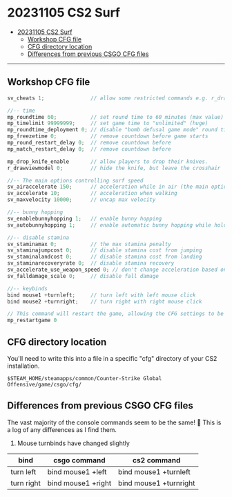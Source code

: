 # 20231105 CS2 Surf

- [20231105 CS2 Surf](#20231105-cs2-surf)
  - [Workshop CFG file](#workshop-cfg-file)
  - [CFG directory location](#cfg-directory-location)
  - [Differences from previous CSGO CFG files](#differences-from-previous-csgo-cfg-files)

---

## Workshop CFG file

```java
sv_cheats 1;               // allow some restricted commands e.g. r_drawviewmodel 1

//-- time
mp_roundtime 60;           // set round time to 60 minutes (max value)
mp_timelimit 99999999;     // set game time to "unlimited" (huge)
mp_roundtime_deployment 0; // disable "bomb defusal game mode" round time
mp_freezetime 0;           // remove countdown before game starts
mp_round_restart_delay 0;  // remove countdown before
mp_match_restart_delay 0;  // remove countdown before

mp_drop_knife_enable       // allow players to drop their knives.
r_drawviewmodel 0;         // hide the knife, but leave the crosshair

//-- The main options controlling surf speed
sv_airaccelerate 150;      // acceleration while in air (the main option - must be 150)
sv_accelerate 10;          // acceleration when walking
sv_maxvelocity 10000;      // uncap max velocity

//-- bunny hopping
sv_enablebunnyhopping 1;   // enable bunny hopping
sv_autobunnyhopping 1;     // enable automatic bunny hopping while holding space

//-- disable stamina
sv_staminamax 0;           // the max stamina penalty
sv_staminajumpcost 0;      // disable stamina cost from jumping
sv_staminalandcost 0;      // disable stamina cost from landing
sv_staminarecoveryrate 0;  // disable stamina recovery
sv_accelerate_use_weapon_speed 0; // don't change acceleration based on player weapon
sv_falldamage_scale 0;     // disable fall damage

//-- keybinds
bind mouse1 +turnleft;     // turn left with left mouse click
bind mouse2 +turnright;    // turn right with right mouse click

// This command will restart the game, allowing the CFG settings to be applied
mp_restartgame 0
```

## CFG directory location

You'll need to write this into a file in a specific "cfg" directory of your CS2 installation.

```shell
$STEAM_HOME/steamapps/common/Counter-Strike Global Offensive/game/csgo/cfg/
```

## Differences from previous CSGO CFG files

The vast majority of the console commands seem to be the same! 🎉 This is a log of any differences as I find them.

1. Mouse turnbinds have changed slightly

| bind | csgo command | cs2 command |
|--|--|--|
| turn left | bind mouse1 +left | bind mouse1 +turnleft |
| turn right | bind mouse1 +right | bind mouse1 +turnright |